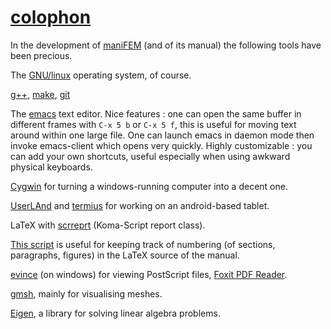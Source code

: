 

# [colophon](https://www.google.com/search?q=define+colophon)

In the development of [maniFEM](http://manifem.rd.ciencias.ulisboa.pt) (and of its manual)
the following tools have been precious.

The [GNU/linux](https://www.gnu.org/gnu/linux-and-gnu.en.html) operating system, of course.

[g++](https://gcc.gnu.org/projects/cxx-status.html), [make](https://www.gnu.org/software/make/),
[git](https://git-scm.com/)

The [emacs](https://www.gnu.org/software/emacs/) text editor.
Nice features : one can open the same buffer in different frames with
`C-x 5 b` or `C-x 5 f`, this is useful for moving text around within one large file.
One can launch emacs in daemon mode then invoke emacs-client which opens very quickly.
Highly customizable : you can add your own shortcuts, useful especially when using awkward physical
keyboards.

[Cygwin](https://cygwin.com/) for turning a windows-running computer into a decent one.

[UserLAnd](https://userland.tech/) and [termius](https://termius.com/)
for working on an android-based tablet.

LaTeX with [scrreprt](https://ctan.org/pkg/scrreprt) (Koma-Script report class).

[This script](https://github.com/cristian-barbarosie/manifem-manual/blob/master/enum.py)
is useful for keeping track of numbering (of sections, paragraphs, figures) in the LaTeX source
of the manual.

[evince](https://wiki.gnome.org/Apps/Evince) (on windows) for viewing PostScript files,
[Foxit PDF Reader](https://www.foxit.com/pdf-reader/).

[gmsh](https://gmsh.info/), mainly for visualising meshes.

[Eigen](http://eigen.tuxfamily.org/index.php?title=Main_Page),
a library for solving linear algebra problems.

